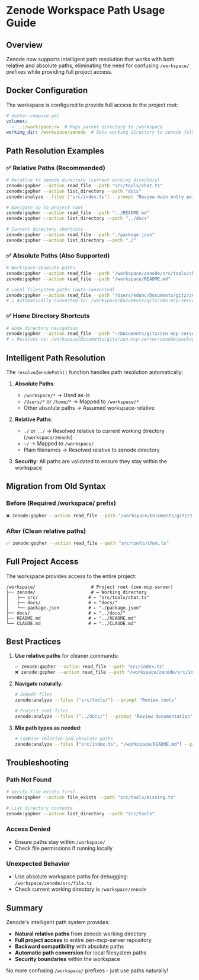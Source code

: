 # Zenode Workspace Path Usage Guide

## Overview

Zenode now supports intelligent path resolution that works with both relative and absolute paths, eliminating the need for confusing `/workspace/` prefixes while providing full project access.

## Docker Configuration

The workspace is configured to provide full access to the project root:

```yaml
# docker-compose.yml
volumes:
  - ..:/workspace:rw  # Maps parent directory to /workspace
working_dir: /workspace/zenode  # Sets working directory to zenode folder
```

## Path Resolution Examples

### ✅ Relative Paths (Recommended)

```bash
# Relative to zenode directory (current working directory)
zenode:gopher --action read_file --path "src/tools/chat.ts"
zenode:gopher --action list_directory --path "docs"
zenode:analyze --files ["src/index.ts"] --prompt "Review main entry point"

# Navigate up to project root
zenode:gopher --action read_file --path "../README.md"
zenode:gopher --action list_directory --path "../docs"

# Current directory shortcuts
zenode:gopher --action read_file --path "./package.json"
zenode:gopher --action list_directory --path "./"
```

### ✅ Absolute Paths (Also Supported)

```bash
# Workspace-absolute paths
zenode:gopher --action read_file --path "/workspace/zenode/src/tools/chat.ts"
zenode:gopher --action read_file --path "/workspace/README.md"

# Local filesystem paths (auto-converted)
zenode:gopher --action read_file --path "/Users/edunc/Documents/gitz/zen-mcp-server/zenode/src/index.ts"
# ↳ Automatically converted to: /workspace/Documents/gitz/zen-mcp-server/zenode/src/index.ts
```

### ✅ Home Directory Shortcuts

```bash
# Home directory navigation
zenode:gopher --action read_file --path "~/Documents/gitz/zen-mcp-server/zenode/package.json"
# ↳ Resolves to: /workspace/Documents/gitz/zen-mcp-server/zenode/package.json
```

## Intelligent Path Resolution

The `resolveZenodePath()` function handles path resolution automatically:

1. **Absolute Paths**: 
   - `/workspace/*` → Used as-is
   - `/Users/*` or `/home/*` → Mapped to `/workspace/*`
   - Other absolute paths → Assumed workspace-relative

2. **Relative Paths**:
   - `./` or `../` → Resolved relative to current working directory (`/workspace/zenode`)
   - `~/` → Mapped to `/workspace/`
   - Plain filenames → Resolved relative to zenode directory

3. **Security**: All paths are validated to ensure they stay within the workspace

## Migration from Old Syntax

### Before (Required /workspace/ prefix)
```bash
❌ zenode:gopher --action read_file --path "/workspace/Documents/gitz/zen-mcp-server/zenode/src/tools/chat.ts"
```

### After (Clean relative paths)
```bash
✅ zenode:gopher --action read_file --path "src/tools/chat.ts"
```

## Full Project Access

The workspace provides access to the entire project:

```
/workspace/                     # Project root (zen-mcp-server)
├── zenode/                     # ← Working directory
│   ├── src/                   # ← "src/tools/chat.ts" 
│   ├── docs/                  # ← "docs/"
│   └── package.json           # ← "./package.json"
├── docs/                      # ← "../docs/"
├── README.md                  # ← "../README.md"
└── CLAUDE.md                  # ← "../CLAUDE.md"
```

## Best Practices

1. **Use relative paths** for cleaner commands:
   ```bash
   ✅ zenode:gopher --action read_file --path "src/index.ts"
   ❌ zenode:gopher --action read_file --path "/workspace/zenode/src/index.ts"
   ```

2. **Navigate naturally**:
   ```bash
   # Zenode files
   zenode:analyze --files ["src/tools/"] --prompt "Review tools"
   
   # Project root files  
   zenode:analyze --files ["../docs/"] --prompt "Review documentation"
   ```

3. **Mix path types as needed**:
   ```bash
   # Combine relative and absolute paths
   zenode:analyze --files ["src/index.ts", "/workspace/README.md"] --prompt "Compare"
   ```

## Troubleshooting

### Path Not Found
```bash
# Verify file exists first
zenode:gopher --action file_exists --path "src/tools/missing.ts"

# List directory contents
zenode:gopher --action list_directory --path "src/tools"
```

### Access Denied
- Ensure paths stay within `/workspace/`
- Check file permissions if running locally

### Unexpected Behavior
- Use absolute workspace paths for debugging: `/workspace/zenode/src/file.ts`
- Check current working directory is `/workspace/zenode`

## Summary

Zenode's intelligent path system provides:
- **Natural relative paths** from zenode working directory
- **Full project access** to entire zen-mcp-server repository  
- **Backward compatibility** with absolute paths
- **Automatic path conversion** for local filesystem paths
- **Security boundaries** within the workspace

No more confusing `/workspace/` prefixes - just use paths naturally!